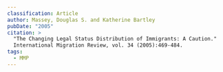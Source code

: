```yaml
---
classification: Article
author: Massey, Douglas S. and Katherine Bartley
pubDate: "2005"
citation: >
  "The Changing Legal Status Distribution of Immigrants: A Caution."
  International Migration Review, vol. 34 (2005):469-484.
tags:
  - MMP
---
```

